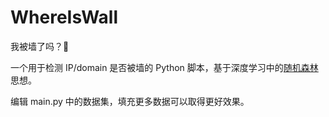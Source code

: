 # WhereIsWall

我被墙了吗？🤔

一个用于检测 IP/domain 是否被墙的 Python 脚本，基于深度学习中的[随机森林](https://zhuanlan.zhihu.com/p/265703650)思想。

编辑 main.py 中的数据集，填充更多数据可以取得更好效果。
